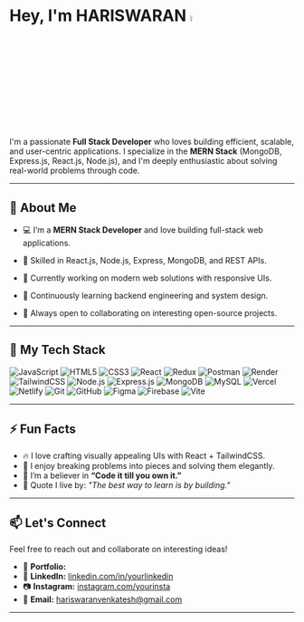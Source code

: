 # Hey, I'm HARISWARAN <img src="https://media.giphy.com/media/hvRJCLFzcasrR4ia7z/giphy.gif" width="5%">

I'm a passionate **Full Stack Developer** who loves building efficient, scalable, and user-centric applications. I specialize in the **MERN Stack** (MongoDB, Express.js, React.js, Node.js), and I'm deeply enthusiastic about solving real-world problems through code.

---

## 🚀 About Me

- 💻 I’m a **MERN Stack Developer** and love building full-stack web applications.
- 🔧 Skilled in React.js, Node.js, Express, MongoDB, and REST APIs.
- 🔭 Currently working on modern web solutions with responsive UIs.
- 🌱 Continuously learning backend engineering and system design.

- 🎯 Always open to collaborating on interesting open-source projects.

---

## 🧰 My Tech Stack

![JavaScript](https://img.shields.io/badge/javascript-%23323330.svg?style=for-the-badge&logo=javascript&logoColor=%23F7DF1E) ![HTML5](https://img.shields.io/badge/html5-%23E34F26.svg?style=for-the-badge&logo=html5&logoColor=white) ![CSS3](https://img.shields.io/badge/css3-%231572B6.svg?style=for-the-badge&logo=css3&logoColor=white) ![React](https://img.shields.io/badge/react-%2320232a.svg?style=for-the-badge&logo=react&logoColor=%2361DAFB) ![Redux](https://img.shields.io/badge/redux-%23593d88.svg?style=for-the-badge&logo=redux&logoColor=white) ![Postman](https://img.shields.io/badge/Postman-FF6C37?style=for-the-badge&logo=postman&logoColor=white) ![Render](https://img.shields.io/badge/Render-%46E3B7.svg?style=for-the-badge&logo=render&logoColor=white) ![TailwindCSS](https://img.shields.io/badge/tailwindcss-%2338B2AC.svg?style=for-the-badge&logo=tailwind-css&logoColor=white) ![Node.js](https://img.shields.io/badge/node.js-6DA55F?style=for-the-badge&logo=node.js&logoColor=white) ![Express.js](https://img.shields.io/badge/express.js-%23404d59.svg?style=for-the-badge&logo=express&logoColor=%2361DAFB) ![MongoDB](https://img.shields.io/badge/MongoDB-%234ea94b.svg?style=for-the-badge&logo=mongodb&logoColor=white) ![MySQL](https://img.shields.io/badge/mysql-%2300000f.svg?style=for-the-badge&logo=mysql&logoColor=white) ![Vercel](https://img.shields.io/badge/vercel-%23000000.svg?style=for-the-badge&logo=vercel&logoColor=white) ![Netlify](https://img.shields.io/badge/netlify-%23000000.svg?style=for-the-badge&logo=netlify&logoColor=#00C7B7) ![Git](https://img.shields.io/badge/git-%23F05033.svg?style=for-the-badge&logo=git&logoColor=white) ![GitHub](https://img.shields.io/badge/github-%23121011.svg?style=for-the-badge&logo=github&logoColor=white) ![Figma](https://img.shields.io/badge/Figma-000000?style=for-the-badge&logo=figma&logoColor=white) ![Firebase](https://img.shields.io/badge/Firebase-FFCA28?style=for-the-badge&logo=firebase&logoColor=white) ![Vite](https://img.shields.io/badge/Vite-646CFF?style=for-the-badge&logo=vite&logoColor=white)

---

## ⚡ Fun Facts

- 🔥 I love crafting visually appealing UIs with React + TailwindCSS.
- 🧩 I enjoy breaking problems into pieces and solving them elegantly.
- 📖 I’m a believer in **“Code it till you own it.”**
- 🧠 Quote I live by: _"The best way to learn is by building."_

---

## 📫 Let's Connect

Feel free to reach out and collaborate on interesting ideas!

- 🔗 **Portfolio:** [](https://portfolio-with-react-ai.vercel.app/)
- 💼 **LinkedIn:** [linkedin.com/in/yourlinkedin](https://www.linkedin.com/in/hariswaran-venkatesh-a2298134b/)
- 📷 **Instagram:** [instagram.com/yourinsta](https://www.instagram.com/hariswaran.venkatesh/?hl=en)
- 📧 **Email:** hariswaranvenkatesh@gmail.com

---
